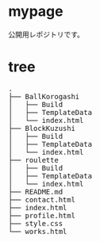 # mypage

公開用レポジトリです。

# tree

<pre>
.
├── BallKorogashi
│   ├── Build
│   ├── TemplateData
│   └── index.html
├── BlockKuzushi
│   ├── Build
│   ├── TemplateData
│   └── index.html
├── roulette
│   ├── Build
│   ├── TemplateData
│   └── index.html
├── README.md
├── contact.html
├── index.html
├── profile.html
├── style.css
└── works.html
</pre>
